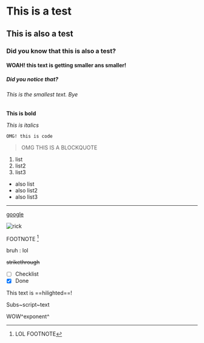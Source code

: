 # This is a test

## This is also a test

### Did you know that this is also a test?

#### WOAH! this text is getting smaller ans smaller!

##### Did you notice that?

###### This is the smallest text. Bye

**This is bold**

*This is italics*

`OMG! this is code`

> OMG THIS IS A BLOCKQUOTE

1. list
2. list2
3. list3

- also list
- also list2
- also list3

---

[google](https://google.com)

![rick](https://user-images.githubusercontent.com/88296644/154390397-d49059c4-1d01-4520-aec5-0f581a228952.gif)

FOOTNOTE [^1]

[^1]: LOL FOOTNOTE

bruh
: lol

~~strikethrough~~

- [ ] Checklist
- [x] Done

This text is ==hilighted==!


Subs~script~text

WOW^exponent^
